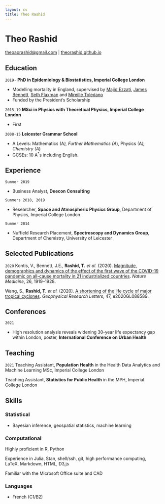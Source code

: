 ```yaml
---
layout: cv
title: Theo Rashid
---
```

# Theo Rashid
<!-- Physicist, Mathematician, Statistician. -->

<div id="webaddress">
<a href="theoaorashid@gmail.com">theoaorashid@gmail.com</a>
| <a href="https://theorashid.github.io">theorashid.github.io</a>
</div>


<!-- ## Currently

Standing on the shoulders of giants

### Specialized in

Laws of motion, gravitation, minting coins, disliking [Robert Hooke](http://en.wikipedia.org/wiki/Robert_Hooke)


### Research interests

Cooling, power series, optics, alchemy, planetary motions, apples. -->


## Education

`2019-`
__PhD in Epidemiology & Biostatistics, Imperial College London__
- Modelling mortality in England, supervised by [Majid Ezzati](https://www.imperial.ac.uk/people/majid.ezzati), [James Bennett](https://www.imperial.ac.uk/people/umahx99), [Seth Flaxman](https://sethrf.com) and [Mireille Toledano](https://www.imperial.ac.uk/people/m.toledano)
- Funded by the President’s Scholarship

`2015-19`
__MSci in Physics with Theoretical Physics, Imperial College London__
- First

`2008-15`
__Leicester Grammar School__
- A Levels: Mathematics (A<sup>*</sup>), Further Mathematics (A<sup>*</sup>), Physics (A<sup>*</sup>), Chemistry (A<sup>*</sup>)
- GCSEs: 10 A<sup>*</sup>s including English.



## Experience

`Summer 2019`
- Business Analyst, __Deecon Consulting__

`Summers 2018, 2019`
- Researcher, __Space and Atmospheric Physics Group__, Department of Physics, Imperial College London

`Summer 2014`
- Nuffield Research Placement, __Spectroscopy and Dynamics Group__, Department of Chemistry, University of Leicester



## Selected Publications

`2020`
Kontis, V., Bennett, J.E., __Rashid, T.__ _et al._ (2020). [Magnitude, demographics and dynamics of the effect of the first wave of the COVID-19 pandemic on all-cause mortality in 21 industrialized countries](https://www.nature.com/articles/s41591-020-1112-0). _Nature Medicine_, 26, 1919–1928.

Wang, S., __Rashid, T.__ _et al._ (2020). [A shortening of the life cycle of major tropical cyclones](https://agupubs.onlinelibrary.wiley.com/action/showCitFormats?doi=10.1029%2F2020GL088589). _Geophysical Research Letters_, 47, e2020GL088589.


<!-- A list is also available [online](https://theorashid.github.io/#publications) -->



## Conferences

`2021`
- High resolution analysis reveals widening 30-year life expectancy gap within London, poster, __International Conference on Urban Health__


## Teaching

`2021`
Teaching Assistant, __Population Health__ in the Health Data Analytics and Machine Learning MSc, Imperial College London

Teaching Assistant, __Statistics for Public Health__ in the MPH, Imperial College London



## Skills
### Statistical
- Bayesian inference, geospatial statistics, machine learning

### Computational
Highly proficient in R, Python

Experience in Julia, Stan, shell/ssh, git, high performance computing, LaTeX, Markdown, HTML, D3,js

Familiar with the Microsoft Office suite and CAD

### Languages
- French (C1/B2)



<!-- ### Footer

References on request. Last updated: July 2021 -->


